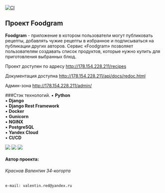 [![CI](https://github.com/KrasnovValentin/infra_actions/actions/workflows/main.yml/badge.svg)](https://github.com/KrasnovValentin/foodgram-project-react/actions/workflows/main.yml)


## Проект Foodgram

**Foodgram** - приложение в котором пользователи могут публиковать рецепты, добавлять чужие рецепты в избранное и подписываться на публикации других авторов. Сервис «Foodgram» позволяет пользователям создавать список продуктов, которые нужно купить для приготовления выбранных блюд.

Проект доступен по адресу http://178.154.228.211/recipes

Документация доступна http://178.154.228.211/api/docs/redoc.html

Админ-зона http://178.154.228.211/admin/  

  
###Стэк технологий.
▪ **Python**<br>
▪ **Django**<br>
▪ **Django Rest Framework**<br>
▪ **Docker**<br>
▪ **Gunicorn**<br>
▪ **NGINX**<br>
▪ **PostgreSQL**<br>
▪ **Yandex Cloud**<br>
▪ **CI/CD**<br>
  
![](https://img.shields.io/badge/Python-3.7.0-blue?style=flat&logo=python&logoColor=white)
![](https://img.shields.io/badge/Django-3.2.15-orange?style=flat&logo=django&logoColor=white)
![](https://img.shields.io/badge/PostgreSQL-13.0-blue?style=flat&logo=postgresql&logoColor=white)


#### Автор проекта:

###### Краснов Валентин 34-когорта
```
e-mail: valentin.red@yandex.ru
```